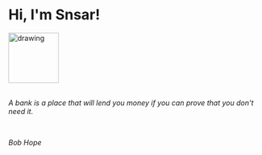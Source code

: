 <h1>Hi, I'm Snsar!</h1> <img src="https://acegif.com/wp-content/uploads/2021/4fh5wi/pepefrg-21.gif" alt="drawing"  height = "100"/> <br> <br> <p><i>A bank is a place that will lend you money if you can prove that you don't need it.</i></p> <br> <p><i>Bob Hope</i></p>
